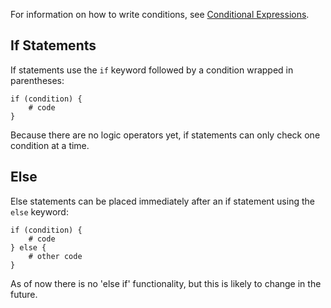 For information on how to write conditions, see [Conditional Expressions](../language_features/expressions.md#conditional-expressions).

## If Statements
If statements use the `if` keyword followed by a condition wrapped in parentheses:
```tc
if (condition) {
    # code
}
```
Because there are no logic operators yet, if statements can only check one condition at a time.

## Else
Else statements can be placed immediately after an if statement using the `else` keyword:
```tc
if (condition) {
    # code
} else {
    # other code
}
```
As of now there is no 'else if' functionality, but this is likely to change in the future.
